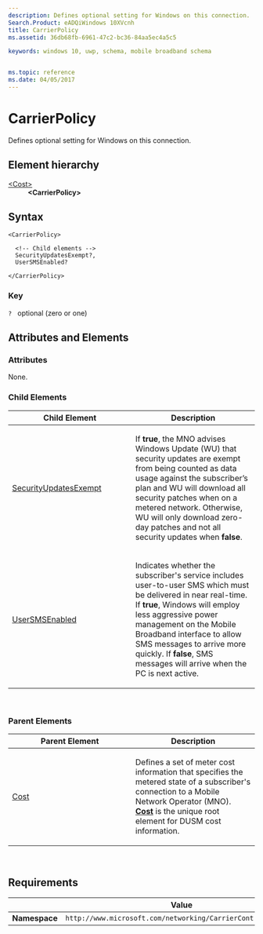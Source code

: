 ```yaml
---
description: Defines optional setting for Windows on this connection.
Search.Product: eADQiWindows 10XVcnh
title: CarrierPolicy
ms.assetid: 36db68fb-6961-47c2-bc36-84aa5ec4a5c5

keywords: windows 10, uwp, schema, mobile broadband schema


ms.topic: reference
ms.date: 04/05/2017
---
```


# CarrierPolicy


Defines optional setting for Windows on this connection.

## Element hierarchy

<dl>
<dt><a href="element-cost.md">&lt;Cost&gt;</a></dt>
<dd><b>&lt;CarrierPolicy&gt;</b></dd>
</dl>

## Syntax

``` syntax
<CarrierPolicy>

  <!-- Child elements -->
  SecurityUpdatesExempt?,
  UserSMSEnabled?

</CarrierPolicy>
```

### Key

`?`   optional (zero or one)

## Attributes and Elements


### Attributes

None.

### Child Elements

<table>
<colgroup>
<col width="50%" />
<col width="50%" />
</colgroup>
<thead>
<tr class="header">
<th>Child Element</th>
<th>Description</th>
</tr>
</thead>
<tbody>
<tr class="odd">
<td><a href="element-securityupdatesexempt.md">SecurityUpdatesExempt</a> </td>
<td><p>If <strong>true</strong>, the MNO advises Windows Update (WU) that security updates are exempt from being counted as data usage against the subscriber’s plan and WU will download all security patches when on a metered network. Otherwise, WU will only download zero-day patches and not all security updates when <strong>false</strong>.</p></td>
</tr>
<tr class="even">
<td><a href="element-usersmsenabled.md">UserSMSEnabled</a> </td>
<td><p>Indicates whether the subscriber's service includes user-to-user SMS which must be delivered in near real-time. If <strong>true</strong>, Windows will employ less aggressive power management on the Mobile Broadband interface to allow SMS messages to arrive more quickly. If <strong>false</strong>, SMS messages will arrive when the PC is next active.</p></td>
</tr>
</tbody>
</table>

 

### Parent Elements

<table>
<colgroup>
<col width="50%" />
<col width="50%" />
</colgroup>
<thead>
<tr class="header">
<th>Parent Element</th>
<th>Description</th>
</tr>
</thead>
<tbody>
<tr class="odd">
<td><a href="element-cost.md">Cost</a> </td>
<td><p>Defines a set of meter cost information that specifies the metered state of a subscriber's connection to a Mobile Network Operator (MNO). <a href="element-cost.md"><strong>Cost</strong></a>  is the unique root element for DUSM cost information.</p></td>
</tr>
</tbody>
</table>

 

## Requirements

|          | Value        |
|----------|--------------|
| **Namespace** | `http://www.microsoft.com/networking/CarrierControl/DUSM/v1` |

 

 



